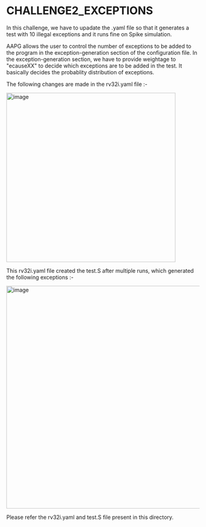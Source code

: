 # CHALLENGE2_EXCEPTIONS

In this challenge, we have to upadate the .yaml file so that it generates a test with 10 illegal exceptions and it runs fine on Spike simulation.

AAPG allows the user to control the number of exceptions to be added to the program in the exception-generation section of the configuration file. In the exception-generation section, we have to provide weightage to "ecauseXX" to decide which exceptions are to be added in the test. It basically decides the probablity distribution of exceptions. 

The following changes are made in the rv32i.yaml file :-

<img width="441" alt="image" src="https://github.com/vyomasystems-lab/riscv-ctb-challenge-kuhuk06/assets/22321279/6f843a42-909b-4a85-8009-de0464f92c78">

This rv32i.yaml file created the test.S after multiple runs, which generated the following exceptions :-

<img width="580" alt="image" src="https://github.com/vyomasystems-lab/riscv-ctb-challenge-kuhuk06/assets/22321279/9ca47344-55fb-495a-a8e9-b5b7fdf05519">

Please refer the rv32i.yaml and test.S file present in this directory.
